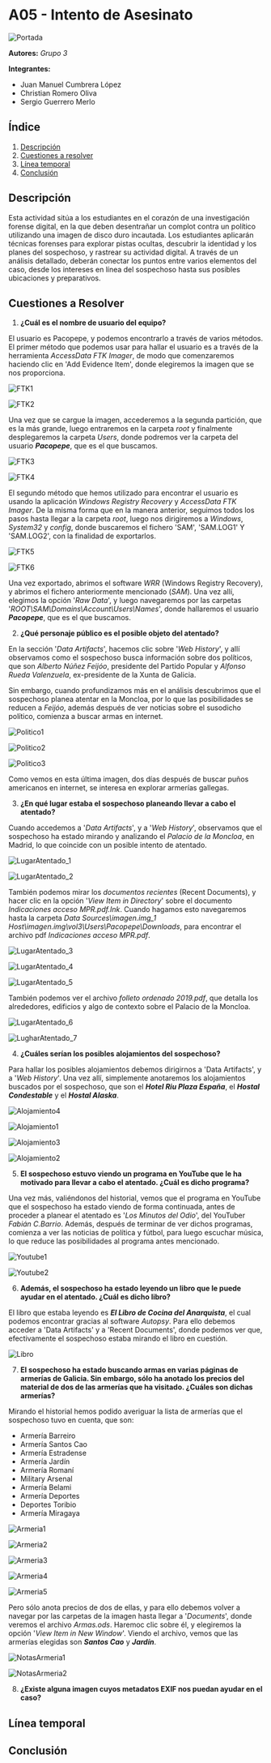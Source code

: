 # A05 - Intento de Asesinato

![Portada](img/portada.png)

**Autores:** *Grupo 3*

**Integrantes:**

- Juan Manuel Cumbrera López
- Christian Romero Oliva
- Sergio Guerrero Merlo

## Índice

1. [Descripción](#descripción)
2. [Cuestiones a resolver](#cuestiones-a-resolver)
3. [Línea temporal](#línea-temporal)
4. [Conclusión](#conclusión)


## Descripción

Esta actividad sitúa a los estudiantes en el corazón de una investigación forense digital, en la que deben desentrañar un complot contra un político utilizando una imagen de disco duro incautada. Los estudiantes aplicarán técnicas forenses para explorar pistas ocultas, descubrir la identidad y los planes del sospechoso, y rastrear su actividad digital. A través de un análisis detallado, deberán conectar los puntos entre varios elementos del caso, desde los intereses en línea del sospechoso hasta sus posibles ubicaciones y preparativos.

## Cuestiones a Resolver

1. **¿Cuál es el nombre de usuario del equipo?**

El usuario es Pacopepe, y podemos encontrarlo a través de varios métodos. El primer método que podemos usar para hallar el usuario es a través de la herramienta *AccessData FTK Imager*, de modo que comenzaremos haciendo clic en 'Add Evidence Item', donde elegiremos la imagen que se nos proporciona.

![FTK1](img/FTK_Add_Evidence.png)

![FTK2](img/FTK_Image.png)

Una vez que se cargue la imagen, accederemos a la segunda partición, que es la más grande, luego entraremos en la carpeta *root* y finalmente desplegaremos la carpeta *Users*, donde podremos ver la carpeta del usuario ***Pacopepe***, que es el que buscamos.

![FTK3](img/FTK_Partition2_Root.png)

![FTK4](img/FTK_Partition2_User_PacoPepe.png)

El segundo método que hemos utilizado para encontrar el usuario es usando la aplicación *Windows Registry Recovery* y *AccessData FTK Imager*. De la misma forma que en la manera anterior, seguimos todos los pasos hasta llegar a la carpeta *root*, luego nos dirigiremos a *Windows*, *System32* y *config*, donde buscaremos el fichero 'SAM', 'SAM.LOG1' Y 'SAM.LOG2', con la finalidad de exportarlos. 

![FTK5](img/FTK_System32_Config.png)

![FTK6](img/FTK_System32_Config_SAM.png)

Una vez exportado, abrimos el software *WRR* (Windows Registry Recovery), y abrimos el fichero anteriormente mencionado (*SAM*). Una vez allí, elegimos la opción '*Raw Data*', y luego navegaremos por las carpetas '*ROOT\SAM\Domains\Account\Users\Names*', donde hallaremos el usuario ***Pacopepe***, que es el que buscamos.


2. **¿Qué personaje público es el posible objeto del atentado?**

En la sección '*Data Artifacts*', hacemos clic sobre '*Web History*', y allí observamos como el sospechoso busca información sobre dos políticos, que son *Alberto Núñez Feijóo*, presidente del Partido Popular y *Alfonso Rueda Valenzuela*, ex-presidente de la Xunta de Galicia.

Sin embargo, cuando profundizamos más en el análisis descubrimos que el sospechoso planea atentar en la Moncloa, por lo que las posibilidades se reducen a *Feijóo*, además después de ver noticias sobre el susodicho político, comienza a buscar armas en internet.

![Politico1](img/Politico_1.png)

![Politico2](img/Politico_2.png)

![Politico3](img/Politico_3.png)

Como vemos en esta última imagen, dos días después de buscar puños americanos en internet, se interesa en explorar armerías gallegas. 

3. **¿En qué lugar estaba el sospechoso planeando llevar a cabo el atentado?**

Cuando accedemos a '*Data Artifacts*', y a '*Web History*', observamos que el sospechoso ha estado mirando y analizando el *Palacio de la Moncloa*, en Madrid, lo que coincide con un posible intento de atentado.

![LugarAtentado_1](img/LugarAtentado_1.png)

![LugarAtentado_2](img/LugarAtentado_2.png)

También podemos mirar los *documentos recientes* (Recent Documents), y hacer clic en la opción '*View Item in Directory*' sobre el documento *Indicaciones acceso MPR.pdf.Ink*. Cuando hagamos esto navegaremos hasta la carpeta *Data Sources\imagen.img_1 Host\imagen.img\vol3\Users\Pacopepe\Downloads*, para encontrar el archivo pdf *Indicaciones acceso MPR.pdf*.

![LugarAtentado_3](img/LugarAtentado_3.png)

![LugarAtentado_4](img/LugarAtentado_4.png)

![LugarAtentado_5](img/LugarAtentado_5.png)

También podemos ver el archivo *folleto ordenado 2019.pdf*, que detalla los alrededores, edificios y algo de contexto sobre el Palacio de la Moncloa.

![LugarAtentado_6](img/LugarAtentado_6.png)

![LugharAtentado_7](img/LugarAtentado_7.png)

4. **¿Cuáles serían los posibles alojamientos del sospechoso?**

Para hallar los posibles alojamientos debemos dirigirnos a 'Data Artifacts', y a '*Web History*'. Una vez allí, simplemente anotaremos los alojamientos buscados por el sospechoso, que son el ***Hotel Riu Plaza España***, el ***Hostal Condestable*** y el ***Hostal Alaska***.

![Alojamiento4](img/Alojamiento4.png)

![Alojamiento1](img/Alojamiento1.png)

![Alojamiento3](img/Alojamiento3.png)

![Alojamiento2](img/Alojamiento2.png)

5. **El sospechoso estuvo viendo un programa en YouTube que le ha motivado para llevar a cabo el atentado. ¿Cuál es dicho programa?**

Una vez más, valiéndonos del historial, vemos que el programa en YouTube que el sospechoso ha estado viendo de forma continuada, antes de proceder a planear el atentado es '*Los Minutos del Odio*', del YouTuber *Fabián C.Barrio*. Además, después de terminar de ver dichos programas, comienza a ver las noticias de política y fútbol, para luego escuchar música, lo que reduce las posibilidades al programa antes mencionado.

![Youtube1](img/YouTube_1.png)

![Youtube2](img/YouTube_2.png)

6. **Además, el sospechoso ha estado leyendo un libro que le puede ayudar en el atentado. ¿Cuál es dicho libro?**

El libro que estaba leyendo es ***El Libro de Cocina del Anarquista***, el cual podemos encontrar gracias al software *Autopsy*. Para ello debemos acceder a 'Data Artifacts' y a 'Recent Documents', donde podemos ver que, efectivamente el sospechoso estaba mirando el libro en cuestión.

![Libro](img/Vestigio_Libro.png)

7. **El sospechoso ha estado buscando armas en varias páginas de armerías de Galicia. Sin embargo, sólo ha anotado los precios del material de dos de las armerías que ha visitado. ¿Cuáles son dichas armerías?**

Mirando el historial hemos podido averiguar la lista de armerías que el sospechoso tuvo en cuenta, que son:

- Armería Barreiro
- Armería Santos Cao
- Armería Estradense
- Armería Jardín
- Armería Romaní
- Military Arsenal
- Armería Belami
- Armería Deportes
- Deportes Toribio
- Armería Miragaya

![Armeria1](img/Armeria_1.png)

![Armeria2](img/Armeria_2.png)

![Armeria3](img/Armeria_3.png)

![Armeria4](img/Armeria_4.png)

![Armeria5](img/Armeria_5.png)

Pero sólo anota precios de dos de ellas, y para ello debemos volver a navegar por las carpetas de la imagen hasta llegar a '*Documents*', donde veremos el archivo *Armas.ods*. Haremoc clic sobre él, y elegiremos la opción '*View Item in New Window*'. Viendo el archivo, vemos que las armerías elegidas son ***Santos Cao*** y ***Jardín***.

![NotasArmeria1](img/Notas_Armeria.png)

![NotasArmeria2](img/Notas_Armeria2.png)

8. **¿Existe alguna imagen cuyos metadatos EXIF nos puedan ayudar en el caso?**

## Línea temporal


## Conclusión

